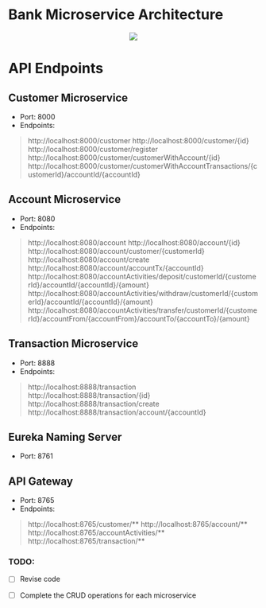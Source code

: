# Bank Microservice Architecture

<p align="center">
<img src="https://i.imgur.com/NjmUyvT.png" >
</p>

# API Endpoints

## Customer Microservice 

- Port: 8000
- Endpoints:
> http://localhost:8000/customer
> http://localhost:8000/customer/{id}
> http://localhost:8000/customer/register
> http://localhost:8000/customer/customerWithAccount/{id}
> http://localhost:8000/customer/customerWithAccountTransactions/{customerId}/accountId/{accountId}

## Account Microservice 

- Port: 8080
- Endpoints:
> http://localhost:8080/account
> http://localhost:8080/account/{id}
> http://localhost:8080/account/customer/{customerId}
> http://localhost:8080/account/create
> http://localhost:8080/account/accountTx/{accountId}
> http://localhost:8080/accountActivities/deposit/customerId/{customerId}/accountId/{accountId}/{amount}
> http://localhost:8080/accountActivities/withdraw/customerId/{customerId}/accountId/{accountId}/{amount}
> http://localhost:8080/accountActivities/transfer/customerId/{customerId}/accountFrom/{accountFrom}/accountTo/{accountTo}/{amount}

## Transaction Microservice 

- Port: 8888
- Endpoints:
> http://localhost:8888/transaction
> http://localhost:8888/transaction/{id}
> http://localhost:8888/transaction/create
> http://localhost:8888/transaction/account/{accountId}

## Eureka Naming Server

- Port: 8761

## API Gateway

- Port: 8765
- Endpoints:
> http://localhost:8765/customer/**
> http://localhost:8765/account/**
> http://localhost:8765/accountActivities/**
> http://localhost:8765/transaction/**


### TODO: 

- [ ] Revise code
- [ ] Complete the CRUD operations for each microservice


